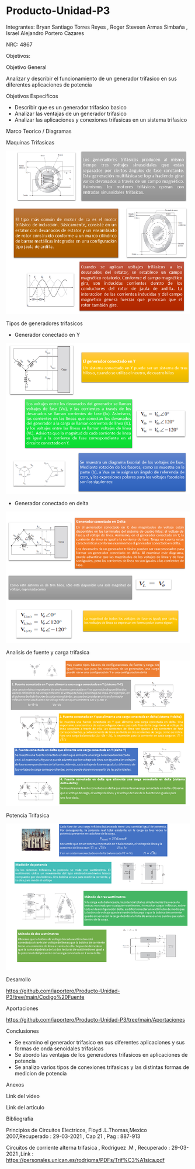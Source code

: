 # Producto-Unidad-P3
Integrantes: Bryan Santiago Torres Reyes , Roger Steveen Armas Simbaña , Israel Alejandro Portero Cazares

NRC: 4867

Objetivos:

Objetivo  General

Analizar y describir el funcionamiento  de un generador trifasico en sus diferentes aplicaciones  de potencia

Objetivos Especificos 

*  Describir que es un generador trifasico  basico
*  Analizar las ventajas de un generador trifasico
*  Analizar las aplicaciones y conexiones trifasicas en un sistema trifasico

Marco Teorico / Diagramas

Maquinas Trifasicas

![](https://github.com/iaportero/Producto-Unidad-P3/blob/main/Imagenes/im%201.png)



Tipos de generadores trifasicos

*  Generador conectado en Y

![](https://github.com/iaportero/Producto-Unidad-P3/blob/main/Imagenes/im%202.png)


* Generador conectado en delta

![](https://github.com/iaportero/Producto-Unidad-P3/blob/main/Imagenes/im%203.png)


Analisis de fuente y carga trifasica


![](https://github.com/iaportero/Producto-Unidad-P3/blob/main/Imagenes/im%204.png)


Potencia Trifasica

![](https://github.com/iaportero/Producto-Unidad-P3/blob/main/Imagenes/im%205.png)


Desarrollo 

https://github.com/iaportero/Producto-Unidad-P3/tree/main/Codigo%20Fuente


Aportaciones

https://github.com/iaportero/Producto-Unidad-P3/tree/main/Aportaciones


Conclusiones

*  Se examino  el generador  trifasico en sus diferentes  aplicaciones  y  sus formas de onda  senoidales trifasicas
*  Se abordo las ventajas de los generadores trifasicos en aplicaciones de potencia
*  Se analizo varios tipos de conexiones trifasicas y las distintas formas de medicion de potencia

Anexos 

Link del video



Link del articulo


Bibliografia

Principios de Circuitos Electricos, Floyd .L.Thomas,Mexico 2007,Recuperado : 29-03-2021 , Cap 21 , Pag : 887-913


Circuitos de corriente alterna trifasica  , Rodriguez .M  , Recuperado : 29-03-2021 ,Link :  https://personales.unican.es/rodrigma/PDFs/Trif%C3%A1sica.pdf










